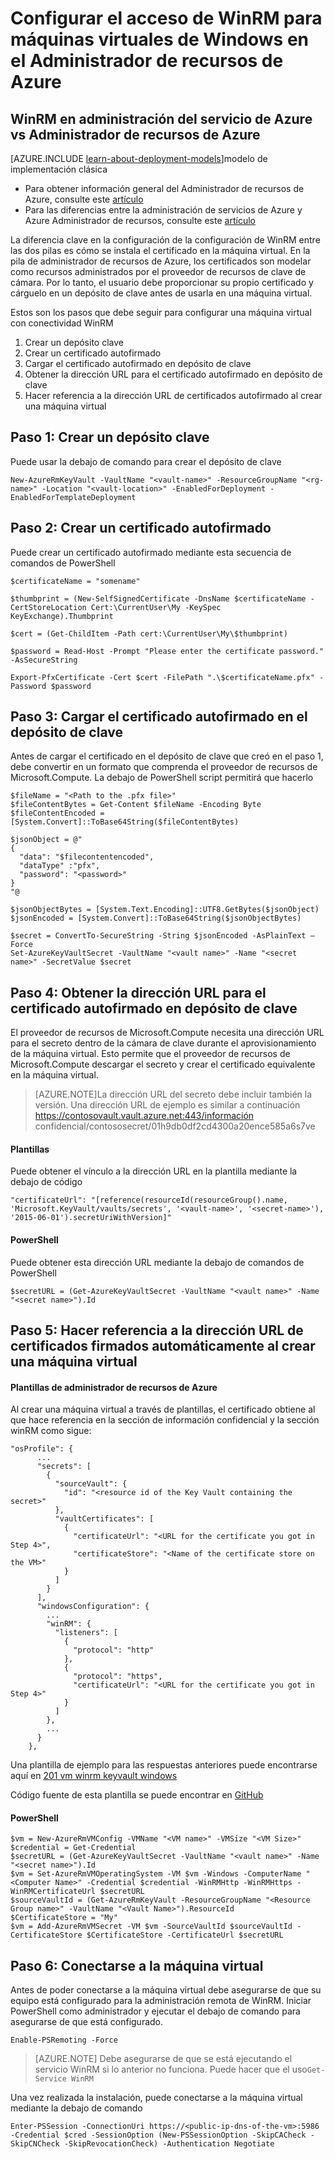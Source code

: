 <properties
    pageTitle="Configurar el acceso de WinRM para máquinas virtuales de Windows en el Administrador de recursos de Azure | Microsoft Azure"
    description="Cómo configurar el acceso de WinRM para su uso con una máquina virtual de administrador de recursos de Azure"
    services="virtual-machines-windows"
    documentationCenter=""
    authors="singhkays"
    manager="timlt"
    editor=""
    tags="azure-resource-manager"/>

<tags
    ms.service="virtual-machines-windows"
    ms.workload="infrastructure-services"
    ms.tgt_pltfrm="vm-windows"
    ms.devlang="na"
    ms.topic="article"
    ms.date="06/16/2016"
    ms.author="singhkay"/>

# <a name="setting-up-winrm-access-for-virtual-machines-in-azure-resource-manager"></a>Configurar el acceso de WinRM para máquinas virtuales de Windows en el Administrador de recursos de Azure

## <a name="winrm-in-azure-service-management-vs-azure-resource-manager"></a>WinRM en administración del servicio de Azure vs Administrador de recursos de Azure

[AZURE.INCLUDE [learn-about-deployment-models](../../includes/learn-about-deployment-models-rm-include.md)]modelo de implementación clásica

* Para obtener información general del Administrador de recursos de Azure, consulte este [artículo](../azure-resource-manager/resource-group-overview.md)
* Para las diferencias entre la administración de servicios de Azure y Azure Administrador de recursos, consulte este [artículo](../resource-manager-deployment-model.md)

La diferencia clave en la configuración de la configuración de WinRM entre las dos pilas es cómo se instala el certificado en la máquina virtual. En la pila de administrador de recursos de Azure, los certificados son modelar como recursos administrados por el proveedor de recursos de clave de cámara. Por lo tanto, el usuario debe proporcionar su propio certificado y cárguelo en un depósito de clave antes de usarla en una máquina virtual.

Estos son los pasos que debe seguir para configurar una máquina virtual con conectividad WinRM

1. Crear un depósito clave
2. Crear un certificado autofirmado
3. Cargar el certificado autofirmado en depósito de clave
4. Obtener la dirección URL para el certificado autofirmado en depósito de clave
5. Hacer referencia a la dirección URL de certificados autofirmado al crear una máquina virtual

## <a name="step-1-create-a-key-vault"></a>Paso 1: Crear un depósito clave

Puede usar la debajo de comando para crear el depósito de clave

```
New-AzureRmKeyVault -VaultName "<vault-name>" -ResourceGroupName "<rg-name>" -Location "<vault-location>" -EnabledForDeployment -EnabledForTemplateDeployment
```

## <a name="step-2-create-a-self-signed-certificate"></a>Paso 2: Crear un certificado autofirmado
Puede crear un certificado autofirmado mediante esta secuencia de comandos de PowerShell

```
$certificateName = "somename"

$thumbprint = (New-SelfSignedCertificate -DnsName $certificateName -CertStoreLocation Cert:\CurrentUser\My -KeySpec KeyExchange).Thumbprint

$cert = (Get-ChildItem -Path cert:\CurrentUser\My\$thumbprint)

$password = Read-Host -Prompt "Please enter the certificate password." -AsSecureString

Export-PfxCertificate -Cert $cert -FilePath ".\$certificateName.pfx" -Password $password
```

## <a name="step-3-upload-your-self-signed-certificate-to-the-key-vault"></a>Paso 3: Cargar el certificado autofirmado en el depósito de clave

Antes de cargar el certificado en el depósito de clave que creó en el paso 1, debe convertir en un formato que comprenda el proveedor de recursos de Microsoft.Compute. La debajo de PowerShell script permitirá que hacerlo

```
$fileName = "<Path to the .pfx file>"
$fileContentBytes = Get-Content $fileName -Encoding Byte
$fileContentEncoded = [System.Convert]::ToBase64String($fileContentBytes)

$jsonObject = @"
{
  "data": "$filecontentencoded",
  "dataType" :"pfx",
  "password": "<password>"
}
"@

$jsonObjectBytes = [System.Text.Encoding]::UTF8.GetBytes($jsonObject)
$jsonEncoded = [System.Convert]::ToBase64String($jsonObjectBytes)

$secret = ConvertTo-SecureString -String $jsonEncoded -AsPlainText –Force
Set-AzureKeyVaultSecret -VaultName "<vault name>" -Name "<secret name>" -SecretValue $secret
```

## <a name="step-4-get-the-url-for-your-self-signed-certificate-in-the-key-vault"></a>Paso 4: Obtener la dirección URL para el certificado autofirmado en depósito de clave

El proveedor de recursos de Microsoft.Compute necesita una dirección URL para el secreto dentro de la cámara de clave durante el aprovisionamiento de la máquina virtual. Esto permite que el proveedor de recursos de Microsoft.Compute descargar el secreto y crear el certificado equivalente en la máquina virtual.

>[AZURE.NOTE]La dirección URL del secreto debe incluir también la versión. Una dirección URL de ejemplo es similar a continuación https://contosovault.vault.azure.net:443/información confidencial/contososecret/01h9db0df2cd4300a20ence585a6s7ve


#### <a name="templates"></a>Plantillas

Puede obtener el vínculo a la dirección URL en la plantilla mediante la debajo de código

    "certificateUrl": "[reference(resourceId(resourceGroup().name, 'Microsoft.KeyVault/vaults/secrets', '<vault-name>', '<secret-name>'), '2015-06-01').secretUriWithVersion]"

#### <a name="powershell"></a>PowerShell

Puede obtener esta dirección URL mediante la debajo de comandos de PowerShell

    $secretURL = (Get-AzureKeyVaultSecret -VaultName "<vault name>" -Name "<secret name>").Id

## <a name="step-5-reference-your-self-signed-certificates-url-while-creating-a-vm"></a>Paso 5: Hacer referencia a la dirección URL de certificados firmados automáticamente al crear una máquina virtual

#### <a name="azure-resource-manager-templates"></a>Plantillas de administrador de recursos de Azure

Al crear una máquina virtual a través de plantillas, el certificado obtiene al que hace referencia en la sección de información confidencial y la sección winRM como sigue:

    "osProfile": {
          ...
          "secrets": [
            {
              "sourceVault": {
                "id": "<resource id of the Key Vault containing the secret>"
              },
              "vaultCertificates": [
                {
                  "certificateUrl": "<URL for the certificate you got in Step 4>",
                  "certificateStore": "<Name of the certificate store on the VM>"
                }
              ]
            }
          ],
          "windowsConfiguration": {
            ...
            "winRM": {
              "listeners": [
                {
                  "protocol": "http"
                },
                {
                  "protocol": "https",
                  "certificateUrl": "<URL for the certificate you got in Step 4>"
                }
              ]
            },
            ...
          }
        },

Una plantilla de ejemplo para las respuestas anteriores puede encontrarse aquí en [201 vm winrm keyvault windows](https://azure.microsoft.com/documentation/templates/201-vm-winrm-keyvault-windows)

Código fuente de esta plantilla se puede encontrar en [GitHub](https://github.com/Azure/azure-quickstart-templates/tree/master/201-vm-winrm-keyvault-windows)

#### <a name="powershell"></a>PowerShell

    $vm = New-AzureRmVMConfig -VMName "<VM name>" -VMSize "<VM Size>"
    $credential = Get-Credential
    $secretURL = (Get-AzureKeyVaultSecret -VaultName "<vault name>" -Name "<secret name>").Id
    $vm = Set-AzureRmVMOperatingSystem -VM $vm -Windows -ComputerName "<Computer Name>" -Credential $credential -WinRMHttp -WinRMHttps -WinRMCertificateUrl $secretURL
    $sourceVaultId = (Get-AzureRmKeyVault -ResourceGroupName "<Resource Group name>" -VaultName "<Vault Name>").ResourceId
    $CertificateStore = "My"
    $vm = Add-AzureRmVMSecret -VM $vm -SourceVaultId $sourceVaultId -CertificateStore $CertificateStore -CertificateUrl $secretURL

## <a name="step-6-connecting-to-the-vm"></a>Paso 6: Conectarse a la máquina virtual
Antes de poder conectarse a la máquina virtual debe asegurarse de que su equipo está configurado para la administración remota de WinRM. Iniciar PowerShell como administrador y ejecutar el debajo de comando para asegurarse de que está configurado.

    Enable-PSRemoting -Force

>[AZURE.NOTE] Debe asegurarse de que se está ejecutando el servicio WinRM si lo anterior no funciona. Puede hacer que el uso`Get-Service WinRM`

Una vez realizada la instalación, puede conectarse a la máquina virtual mediante la debajo de comando

    Enter-PSSession -ConnectionUri https://<public-ip-dns-of-the-vm>:5986 -Credential $cred -SessionOption (New-PSSessionOption -SkipCACheck -SkipCNCheck -SkipRevocationCheck) -Authentication Negotiate